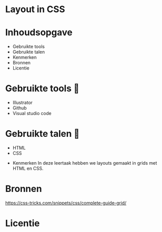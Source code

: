 # Layout in CSS

# Inhoudsopgave
* Gebruikte tools
* Gebruikte talen
* Kenmerken
* Bronnen
* Licentie

# Gebruikte tools :wrench:
- Illustrator
- Github
- Visual studio code

# Gebruikte talen :blue_book:
- HTML
- CSS

* Kenmerken
In deze leertaak hebben we layouts gemaakt in grids met HTML en CSS.

# Bronnen
https://css-tricks.com/snippets/css/complete-guide-grid/

# Licentie
